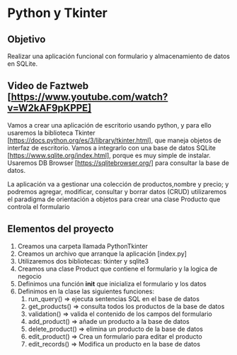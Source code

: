 # Python y Tkinter
## Objetivo
Realizar una aplicación funcional con formulario y almacenamiento de datos en SQLite.

## Video de Faztweb [https://www.youtube.com/watch?v=W2kAF9pKPPE]
Vamos a crear una aplicación de escritorio usando python, y para ello usaremos la biblioteca Tkinter [https://docs.python.org/es/3/library/tkinter.html], que maneja objetos de interfaz de escritorio.
Vamos a integrarlo con una base de datos SQLite [https://www.sqlite.org/index.html], porque es muy simple de instalar.
Usaremos DB Browser [https://sqlitebrowser.org/] para consultar la base de datos.

La aplicación va a gestionar una colección de productos,nombre y precio; y podremos agregar, modificar, consultar y borrar datos (CRUD)
utilizaremos el paradigma de orientación a objetos para crear una clase Producto que controla el formulario 


## Elementos del proyecto 
1. Creamos una carpeta llamada PythonTkinter
2. Creamos un archivo que arranque la aplicación [index.py]
3. Utilizaremos dos bibliotecas: tkinter y sqlite3
4. Creamos una clase Product que contiene el formulario y la logica de negocio
5. Definimos una función __init__ que inicializa el formulario y los datos
6. Definimos en la clase las siguientes funciones:
   1. run_query() => ejecuta sentencias SQL en el base de datos
   2. get_products() => consulta todos los productos de la base de datos 
   3. validation() => valida el contenido de los campos del formulario
   4. add_product() => añade un producto a la base de datos
   5. delete_product() => elimina un producto de la base de datos
   6. edit_product() => Crea un formulario para editar el producto
   7. edit_records() => Modifica un producto en la base de datos
   

